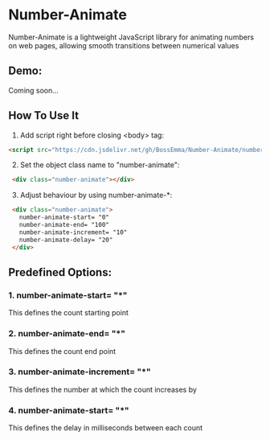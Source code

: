 # Number-Animate
  Number-Animate is a lightweight JavaScript library for animating numbers on web pages, allowing smooth transitions between numerical values
  
## Demo:
  Coming soon...
  
## How To Use It
  1. Add script right before closing &lt;body&gt; tag:
   ```html
   <script src="https://cdn.jsdelivr.net/gh/BossEmma/Number-Animate/number_animate.js"></script>;
   ```
  2. Set the object class name to "number-animate":
   ```html
    <div class="number-animate"></div>
   ```

  3. Adjust behaviour by using number-animate-*:
   ```html
    <div class="number-animate">
      number-animate-start= "0"
      number-animate-end= "100"
      number-animate-increment= "10"
      number-animate-delay= "20"
    </div>
   ```

## Predefined Options:
  ### 1. number-animate-start= "*"
  This defines the count starting point

  ### 2. number-animate-end= "*"
  This defines the count end point

  ### 3. number-animate-increment= "*"
  This defines the number at which the count increases by

  ### 4. number-animate-start= "*"
  This defines the delay in milliseconds between each count
